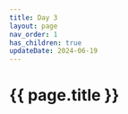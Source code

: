 ```yaml
---
title: Day 3 
layout: page
nav_order: 1
has_children: true
updateDate: 2024-06-19
---
```


# {{ page.title }}
